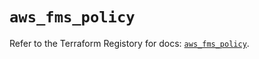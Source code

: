 # `aws_fms_policy`

Refer to the Terraform Registory for docs: [`aws_fms_policy`](https://registry.terraform.io/providers/hashicorp/aws/4.66.1/docs/resources/fms_policy).

